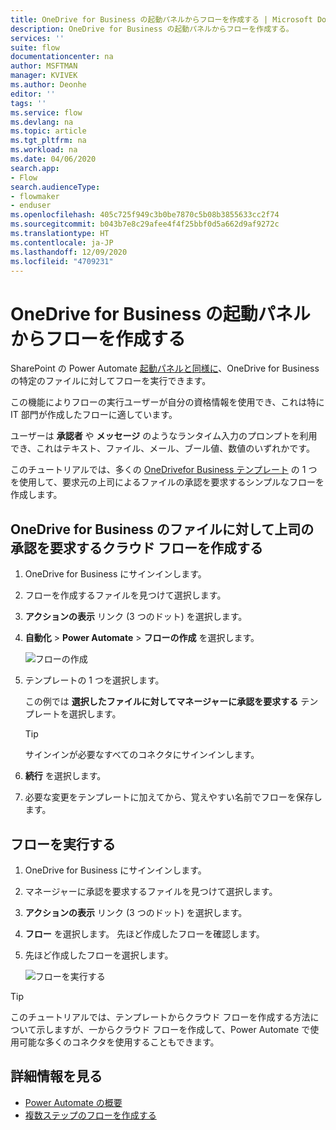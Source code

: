 ```yaml
---
title: OneDrive for Business の起動パネルからフローを作成する | Microsoft Docs
description: OneDrive for Business の起動パネルからフローを作成する。
services: ''
suite: flow
documentationcenter: na
author: MSFTMAN
manager: KVIVEK
ms.author: Deonhe
editor: ''
tags: ''
ms.service: flow
ms.devlang: na
ms.topic: article
ms.tgt_pltfrm: na
ms.workload: na
ms.date: 04/06/2020
search.app:
- Flow
search.audienceType:
- flowmaker
- enduser
ms.openlocfilehash: 405c725f949c3b0be7870c5b08b3855633cc2f74
ms.sourcegitcommit: b043b7e8c29afee4f4f25bbf0d5a662d9af9272c
ms.translationtype: HT
ms.contentlocale: ja-JP
ms.lasthandoff: 12/09/2020
ms.locfileid: "4709231"
---
```

# <a name="create-flows-from-the-onedrive-for-business-launch-panel"></a>OneDrive for Business の起動パネルからフローを作成する


SharePoint の Power Automate [起動パネルと同様に](https://flow.microsoft.com/blog/introducing-flow-launch-panel-in-sharepoint-lists-and-libraries/)、OneDrive for Business の特定のファイルに対してフローを実行できます。 

この機能によりフローの実行ユーザーが自分の資格情報を使用でき、これは特に IT 部門が作成したフローに適しています。 

ユーザーは **承認者** や **メッセージ** のようなランタイム入力のプロンプトを利用でき、これはテキスト、ファイル、メール、ブール値、数値のいずれかです。

このチュートリアルでは、多くの  [OneDrivefor Business テンプレート](https://flow.microsoft.com/search/?q=OneDrive) の 1 つを使用して、要求元の上司によるファイルの承認を要求するシンプルなフローを作成します。

## <a name="create-a-cloud-flow-that-requests-manager-approval-for-a-file-in-onedrive-for-business"></a>OneDrive for Business のファイルに対して上司の承認を要求するクラウド フローを作成する

1. OneDrive for Business にサインインします。
1. フローを作成するファイルを見つけて選択します。
1. **アクションの表示** リンク (3 つのドット) を選択します。
1. **自動化** > **Power Automate** > **フローの作成** を選択します。

     ![フローの作成](./media/onedrive-launch-panel/create-flow.png) 

1. テンプレートの 1 つを選択します。

    この例では **選択したファイルに対してマネージャーに承認を要求する** テンプレートを選択します。

     >[!TIP]
     >サインインが必要なすべてのコネクタにサインインします。

1. **続行** を選択します。
1. 必要な変更をテンプレートに加えてから、覚えやすい名前でフローを保存します。

## <a name="run-the-flow"></a>フローを実行する

1. OneDrive for Business にサインインします。
1. マネージャーに承認を要求するファイルを見つけて選択します。
1. **アクションの表示** リンク (3 つのドット) を選択します。
1. **フロー** を選択します。 先ほど作成したフローを確認します。
1. 先ほど作成したフローを選択します。

     ![フローを実行する](./media/onedrive-launch-panel/run-flow.png)


>[!TIP]
>このチュートリアルでは、テンプレートからクラウド フローを作成する方法について示しますが、一からクラウド フローを作成して、Power Automate で使用可能な多くのコネクタを使用することもできます。

## <a name="learn-more"></a>詳細情報を見る

- [Power Automate の概要](getting-started.md) 
- [複数ステップのフローを作成する](multi-step-logic-flow.md)
